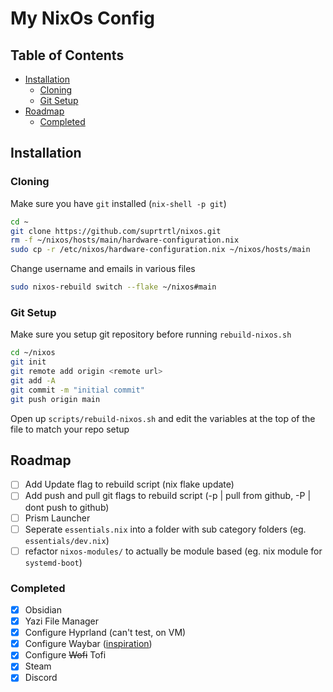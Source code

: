 # My NixOs Config

## Table of Contents

- [Installation](#installation)
    - [Cloning](#cloning)
    - [Git Setup](#git-setup)
- [Roadmap](#roadmap)
    - [Completed](#completed)

## Installation

### Cloning

Make sure you have `git` installed (`nix-shell -p git`)

```sh
cd ~
git clone https://github.com/suprtrtl/nixos.git
rm -f ~/nixos/hosts/main/hardware-configuration.nix
sudo cp -r /etc/nixos/hardware-configuration.nix ~/nixos/hosts/main
```

Change username and emails in various files

```sh
sudo nixos-rebuild switch --flake ~/nixos#main
```

### Git Setup

Make sure you setup git repository before running `rebuild-nixos.sh`

```sh
cd ~/nixos
git init
git remote add origin <remote url>
git add -A
git commit -m "initial commit"
git push origin main
```

Open up `scripts/rebuild-nixos.sh` and edit the variables at the top of the file to match your repo setup 

## Roadmap

- [ ] Add Update flag to rebuild script (nix flake update)
- [ ] Add push and pull git flags to rebuild script (-p | pull from github, -P | dont push to github)
- [ ] Prism Launcher
- [ ] Seperate `essentials.nix` into a folder with sub category folders (eg. `essentials/dev.nix`)
- [ ] refactor `nixos-modules/` to actually be module based (eg. nix module for `systemd-boot`)

### Completed

- [x] Obsidian
- [x] Yazi File Manager
- [x] Configure Hyprland (can't test, on VM)
- [x] Configure Waybar ([inspiration](https://github.com/sejjy/mechabar))
- [x] Configure ~~Wofi~~ Tofi
- [x] Steam
- [x] Discord